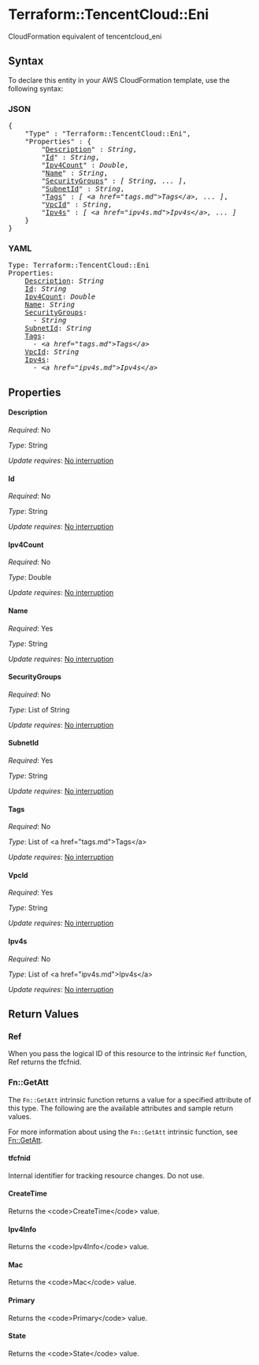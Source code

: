 # Terraform::TencentCloud::Eni

CloudFormation equivalent of tencentcloud_eni

## Syntax

To declare this entity in your AWS CloudFormation template, use the following syntax:

### JSON

<pre>
{
    "Type" : "Terraform::TencentCloud::Eni",
    "Properties" : {
        "<a href="#description" title="Description">Description</a>" : <i>String</i>,
        "<a href="#id" title="Id">Id</a>" : <i>String</i>,
        "<a href="#ipv4count" title="Ipv4Count">Ipv4Count</a>" : <i>Double</i>,
        "<a href="#name" title="Name">Name</a>" : <i>String</i>,
        "<a href="#securitygroups" title="SecurityGroups">SecurityGroups</a>" : <i>[ String, ... ]</i>,
        "<a href="#subnetid" title="SubnetId">SubnetId</a>" : <i>String</i>,
        "<a href="#tags" title="Tags">Tags</a>" : <i>[ &lt;a href=&#34;tags.md&#34;&gt;Tags&lt;/a&gt;, ... ]</i>,
        "<a href="#vpcid" title="VpcId">VpcId</a>" : <i>String</i>,
        "<a href="#ipv4s" title="Ipv4s">Ipv4s</a>" : <i>[ &lt;a href=&#34;ipv4s.md&#34;&gt;Ipv4s&lt;/a&gt;, ... ]</i>
    }
}
</pre>

### YAML

<pre>
Type: Terraform::TencentCloud::Eni
Properties:
    <a href="#description" title="Description">Description</a>: <i>String</i>
    <a href="#id" title="Id">Id</a>: <i>String</i>
    <a href="#ipv4count" title="Ipv4Count">Ipv4Count</a>: <i>Double</i>
    <a href="#name" title="Name">Name</a>: <i>String</i>
    <a href="#securitygroups" title="SecurityGroups">SecurityGroups</a>: <i>
      - String</i>
    <a href="#subnetid" title="SubnetId">SubnetId</a>: <i>String</i>
    <a href="#tags" title="Tags">Tags</a>: <i>
      - &lt;a href=&#34;tags.md&#34;&gt;Tags&lt;/a&gt;</i>
    <a href="#vpcid" title="VpcId">VpcId</a>: <i>String</i>
    <a href="#ipv4s" title="Ipv4s">Ipv4s</a>: <i>
      - &lt;a href=&#34;ipv4s.md&#34;&gt;Ipv4s&lt;/a&gt;</i>
</pre>

## Properties

#### Description

_Required_: No

_Type_: String

_Update requires_: [No interruption](https://docs.aws.amazon.com/AWSCloudFormation/latest/UserGuide/using-cfn-updating-stacks-update-behaviors.html#update-no-interrupt)

#### Id

_Required_: No

_Type_: String

_Update requires_: [No interruption](https://docs.aws.amazon.com/AWSCloudFormation/latest/UserGuide/using-cfn-updating-stacks-update-behaviors.html#update-no-interrupt)

#### Ipv4Count

_Required_: No

_Type_: Double

_Update requires_: [No interruption](https://docs.aws.amazon.com/AWSCloudFormation/latest/UserGuide/using-cfn-updating-stacks-update-behaviors.html#update-no-interrupt)

#### Name

_Required_: Yes

_Type_: String

_Update requires_: [No interruption](https://docs.aws.amazon.com/AWSCloudFormation/latest/UserGuide/using-cfn-updating-stacks-update-behaviors.html#update-no-interrupt)

#### SecurityGroups

_Required_: No

_Type_: List of String

_Update requires_: [No interruption](https://docs.aws.amazon.com/AWSCloudFormation/latest/UserGuide/using-cfn-updating-stacks-update-behaviors.html#update-no-interrupt)

#### SubnetId

_Required_: Yes

_Type_: String

_Update requires_: [No interruption](https://docs.aws.amazon.com/AWSCloudFormation/latest/UserGuide/using-cfn-updating-stacks-update-behaviors.html#update-no-interrupt)

#### Tags

_Required_: No

_Type_: List of &lt;a href=&#34;tags.md&#34;&gt;Tags&lt;/a&gt;

_Update requires_: [No interruption](https://docs.aws.amazon.com/AWSCloudFormation/latest/UserGuide/using-cfn-updating-stacks-update-behaviors.html#update-no-interrupt)

#### VpcId

_Required_: Yes

_Type_: String

_Update requires_: [No interruption](https://docs.aws.amazon.com/AWSCloudFormation/latest/UserGuide/using-cfn-updating-stacks-update-behaviors.html#update-no-interrupt)

#### Ipv4s

_Required_: No

_Type_: List of &lt;a href=&#34;ipv4s.md&#34;&gt;Ipv4s&lt;/a&gt;

_Update requires_: [No interruption](https://docs.aws.amazon.com/AWSCloudFormation/latest/UserGuide/using-cfn-updating-stacks-update-behaviors.html#update-no-interrupt)

## Return Values

### Ref

When you pass the logical ID of this resource to the intrinsic `Ref` function, Ref returns the tfcfnid.

### Fn::GetAtt

The `Fn::GetAtt` intrinsic function returns a value for a specified attribute of this type. The following are the available attributes and sample return values.

For more information about using the `Fn::GetAtt` intrinsic function, see [Fn::GetAtt](https://docs.aws.amazon.com/AWSCloudFormation/latest/UserGuide/intrinsic-function-reference-getatt.html).

#### tfcfnid

Internal identifier for tracking resource changes. Do not use.

#### CreateTime

Returns the &lt;code&gt;CreateTime&lt;/code&gt; value.

#### Ipv4Info

Returns the &lt;code&gt;Ipv4Info&lt;/code&gt; value.

#### Mac

Returns the &lt;code&gt;Mac&lt;/code&gt; value.

#### Primary

Returns the &lt;code&gt;Primary&lt;/code&gt; value.

#### State

Returns the &lt;code&gt;State&lt;/code&gt; value.

